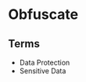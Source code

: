 # Obfuscate

<!--
b********@g****.com
b*******o@g***l.com
brunowego@gmail.com
****@brun*********
-->

<!--
(6*) ****0-2595
-->

## Terms

- Data Protection
- Sensitive Data
